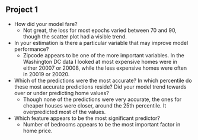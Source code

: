 ## Project 1

- How did your model fare?
  - Not great, the loss for most epochs varied between 70 and 90, though the scatter plot had a visible trend.
- In your estimation is there a particular variable that may improve model performance?
  - Zipcode appears to be one of the more important variables. In the Washington DC data I looked at most expensive homes were in either 20007 or 20008, while the less expensive homes were often in 20019 or 20020.
- Which of the predictions were the most accurate? In which percentile do these most accurate predictions reside? Did your model trend towards over or under predicting home values?
  - Though none of the predictions were very accurate, the ones for cheaper houses were closer, around the 25th percentile. It overpredicted most of the values.
- Which feature appears to be the most significant predictor?
  - Number of bedrooms appears to be the most important factor in home price.
